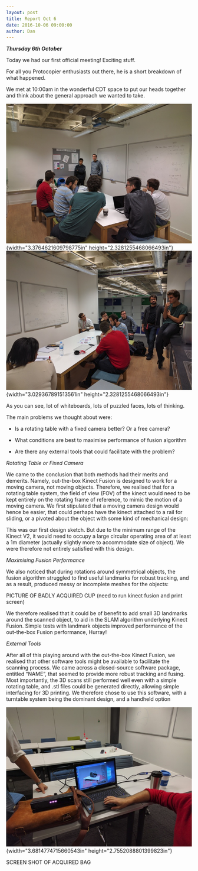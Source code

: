 ```yaml
---
layout: post
title: Report Oct 6
date: 2016-10-06 09:00:00
author: Dan
---
```


***Thursday 6th October***

Today we had our first official meeting! Exciting stuff.

For all you Protocopier enthusiasts out there, he is a short breakdown
of what happened.

We met at 10:00am in the wonderful CDT space to put our heads together
and think about the general approach we wanted to take.

![](/img/blog/06th/media/image02.png){width="3.3764621609798775in"
height="2.3281255468066493in"}![](/img/blog/06th/media/image03.png){width="3.029367891513561in"
height="2.3281255468066493in"}

As you can see, lot of whiteboards, lots of puzzled faces, lots of
thinking.

The main problems we thought about were:

-   Is a rotating table with a fixed camera better? Or a free camera?

-   What conditions are best to maximise performance of fusion algorithm

-   Are there any external tools that could facilitate with the problem?

*Rotating Table or Fixed Camera*

We came to the conclusion that both methods had their merits and
demerits. Namely, out-the-box Kinect Fusion is designed to work for a
moving camera, not moving objects. Therefore, we realised that for a
rotating table system, the field of view (FOV) of the kinect would need
to be kept entirely on the rotating frame of reference, to mimic the
motion of a moving camera. We first stipulated that a moving camera
design would hence be easier, that could perhaps have the kinect
attached to a rail for sliding, or a pivoted about the object with some
kind of mechanical design:

This was our first design sketch. But due to the minimum range of the
Kinect V2, it would need to occupy a large circular operating area of at
least a 1m diameter (actually slightly more to accommodate size of
object). We were therefore not entirely satisfied with this design.

*Maximising Fusion Performance*

We also noticed that during rotations around symmetrical objects, the
fusion algorithm struggled to find useful landmarks for robust tracking,
and as a result, produced messy or incomplete meshes for the objects:

PICTURE OF BADLY ACQUIRED CUP (need to run kinect fusion and print
screen)

We therefore realised that it could be of benefit to add small 3D
landmarks around the scanned object, to aid in the SLAM algorithm
underlying Kinect Fusion. Simple tests with landmark objects improved
performance of the out-the-box Fusion performance, Hurray!

*External Tools*

After all of this playing around with the out-the-box Kinect Fusion, we
realised that other software tools might be available to facilitate the
scanning process. We came across a closed-source software package,
entitled “NAME”, that seemed to provide more robust tracking and fusing.
Most importantly, the 3D scans still performed well even with a simple
rotating table, and .stl files could be generated directly, allowing
simple interfacing for 3D printing. We therefore chose to use this
software, with a turntable system being the dominant design, and a
handheld option

![](/img/blog/06th/media/image05.png){width="3.6814774715660543in"
height="2.7552088801399823in"}

SCREEN SHOT OF ACQUIRED BAG
